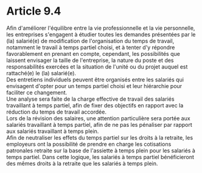 # Article 9.4

  
Afin d'améliorer l'équilibre entre la vie professionnelle et la vie personnelle, les entreprises s'engagent à étudier toutes les demandes présentées par le (la) salarié(e) de modification de l'organisation du temps de travail, notamment le travail à temps partiel choisi, et à tenter d'y répondre favorablement en prenant en compte, cependant, les possibilités que laissent envisager la taille de l'entreprise, la nature du poste et des responsabilités exercées et la situation de l'unité ou du projet auquel est rattaché(e) le (la) salarié(e).  
Des entretiens individuels peuvent être organisés entre les salariés qui envisagent d'opter pour un temps partiel choisi et leur hiérarchie pour faciliter ce changement.  
Une analyse sera faite de la charge effective de travail des salariés travaillant à temps partiel, afin de fixer des objectifs en rapport avec la réduction du temps de travail accordée.  
Lors de la révision des salaires, une attention particulière sera portée aux salariés travaillant à temps partiel, afin de ne pas les pénaliser par rapport aux salariés travaillant à temps plein.  
Afin de neutraliser les effets du temps partiel sur les droits à la retraite, les employeurs ont la possibilité de prendre en charge les cotisations patronales retraite sur la base de l'assiette à temps plein pour les salariés à temps partiel. Dans cette logique, les salariés à temps partiel bénéficieront des mêmes droits à la retraite que les salariés à temps plein.

